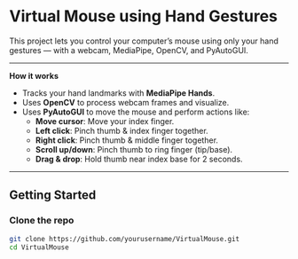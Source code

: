 # Virtual Mouse using Hand Gestures 

This project lets you control your computer’s mouse using only your hand gestures — with a webcam, MediaPipe, OpenCV, and PyAutoGUI.

---

**How it works**

- Tracks your hand landmarks with **MediaPipe Hands**.
- Uses **OpenCV** to process webcam frames and visualize.
- Uses **PyAutoGUI** to move the mouse and perform actions like:
  - **Move cursor**: Move your index finger.
  - **Left click**: Pinch thumb & index finger together.
  - **Right click**: Pinch thumb & middle finger together.
  - **Scroll up/down**: Pinch thumb to ring finger (tip/base).
  - **Drag & drop**: Hold thumb near index base for 2 seconds.

---

##  **Getting Started**

###  Clone the repo

```bash
git clone https://github.com/yourusername/VirtualMouse.git
cd VirtualMouse
